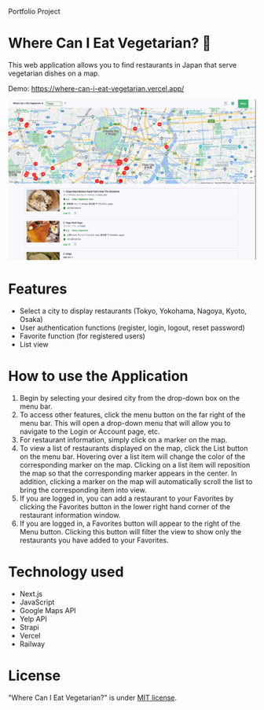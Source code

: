 Portfolio Project

# Where Can I Eat Vegetarian? 🍴

This web application allows you to find restaurants in Japan that serve vegetarian dishes on a map.

Demo: https://where-can-i-eat-vegetarian.vercel.app/

![Where Can I Eat Vegetarian?](/public/image/readme_image.png)

<!-- ![Where Can I Eat Vegetarian?](/public/image/where_can_i_eat_vegetarian_2.png) -->

# Features

- Select a city to display restaurants (Tokyo, Yokohama, Nagoya, Kyoto, Osaka)
- User authentication functions (register, login, logout, reset password)
- Favorite function (for registered users)
- List view

# How to use the Application

1. Begin by selecting your desired city from the drop-down box on the menu bar.
2. To access other features, click the menu button on the far right of the menu bar. This will open a drop-down menu that will allow you to navigate to the Login or Account page, etc.
3. For restaurant information, simply click on a marker on the map.
4. To view a list of restaurants displayed on the map, click the List button on the menu bar.
   Hovering over a list item will change the color of the corresponding marker on the map. Clicking on a list item will reposition the map so that the corresponding marker appears in the center.
   In addition, clicking a marker on the map will automatically scroll the list to bring the corresponding item into view.
5. If you are logged in, you can add a restaurant to your Favorites by clicking the Favorites button in the lower right hand corner of the restaurant information window.
6. If you are logged in, a Favorites button will appear to the right of the Menu button. Clicking this button will filter the view to show only the restaurants you have added to your Favorites.

# Technology used

- Next.js
- JavaScript
- Google Maps API
- Yelp API
- Strapi
- Vercel
- Railway

# License

"Where Can I Eat Vegetarian?" is under [MIT license](https://en.wikipedia.org/wiki/MIT_License).
